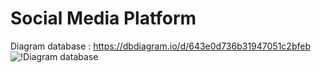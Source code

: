 # Social Media Platform

Diagram database : https://dbdiagram.io/d/643e0d736b31947051c2bfeb
![!Diagram database](https://i.ibb.co/txcnYJy/Social-Media-Platform-Diagram-1.png)

